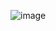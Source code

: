 ![image](https://user-images.githubusercontent.com/99598849/205374109-ca8d2f3f-88c5-4068-a5cc-0f7703737f56.png)
